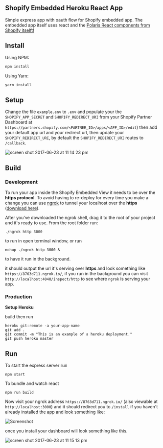 
## Shopify Embedded Heroku React App

Simple express app with oauth flow for Shopify embedded app. The embedded app itself uses react and the  [Polaris React components from Shopify itselft!](https://polaris.shopify.com/components/get-started)
## Install

Using NPM:
```bash
npm install
```
Using Yarn:
```bash
yarn install
```
## Setup

Change the file `example.env` to `.env` and populate your the `SHOPIFY_APP_SECRET` and `SHOPIFY_REDIRECT_URI` from your Shopify Partner Dashboard at `https://partners.shopify.com/<PARTNER_ID>/apps/<APP_ID>/edit`) then add your default app url and your redirect url, then update your `SHOPIFY_REDIRECT_URI`, by default the `SHOPIFY_REDIRECT_URI` routes to `/callback`.

![screen shot 2017-06-23 at 11 14 23 pm](https://user-images.githubusercontent.com/5916111/27505938-e179f7e8-5869-11e7-8a61-05a4aebe03cb.png)

## Build

### Development

To run your app inside the Shopify Embedded View it needs to be over the **https protocol**. To avoid having to re-deploy for every time you make a change you can use [ngrok](https://ngrok.com)  to tunnel your localhost over the **https** ([download here](https://ngrok.com/download)).

After you've downloaded the ngrok shell, drag it to the root of your project and it's ready to use.
From the root folder run:

 ```
./ngrok http 3000
```
to run in open terminal window, or run

```
nohup ./ngrok http 3000 &
```
 to have it run in the background.

it should output the url it's serving over **https** and look something like `https://8763d711.ngrok.io/`, if you run in the background you can visit `http://localhost:4040/inspect/http` to see where `ngrok` is serving your app.


### Production

**Setup Heroku**

build then run
```
heroku git:remote -a your-app-name
git add .
git commit -m "This is an example of a heroku deployment."
git push heroku master
```

## Run
To start the express server run
```
npm start
```
To bundle and watch react
```
npm run build
```

Now visit your ngrok address `https://8763d711.ngrok.io/` (also viewable at `http://localhost:3000`) and it should redirect you to `/install` if you haven't already installed the app and look something like:

![Screenshot](http://res.cloudinary.com/dp2g0poix/image/upload/v1498236540/Screen_Shot_2017-06-23_at_11.47.14_pvghlj.png)

once you install your dashboard will look something like this.


![screen shot 2017-06-23 at 11 15 13 pm](https://user-images.githubusercontent.com/5916111/27505937-e179b634-5869-11e7-8304-a4577bf332af.png)
